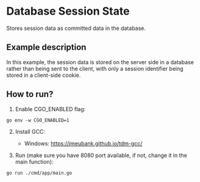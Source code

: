# Database Session State

Stores session data as committed data in the database.

## Example description

In this example, the session data is stored on the server side in a database rather than being sent to the client, with only a session identifier being stored in a client-side cookie.

## How to run?

1. Enable CGO_ENABLED flag:

```
go env -w CGO_ENABLED=1
```

2. Install GCC:

   - Windows: https://jmeubank.github.io/tdm-gcc/

3. Run (make sure you have 8080 port available, if not, change it in the main function):

```
go run ./cmd/app/main.go
```
